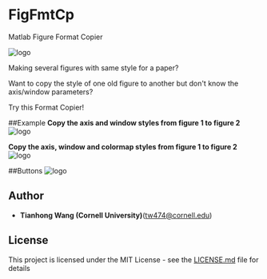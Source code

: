 # FigFmtCp
Matlab Figure Format Copier


![logo](https://github.com/tianhongg/FigFmtCp/blob/master/resource/UI.png)




Making several figures with same style for a paper?

Want to copy the style of one old figure to another but don't know the axis/window parameters?

Try this Format Copier!




##Example
**Copy the axis and window styles from figure 1 to figure 2** 
![logo](https://github.com/tianhongg/FigFmtCp/blob/master/resource/example1.png)



**Copy the axis, window and colormap styles from figure 1 to figure 2** 
![logo](https://github.com/tianhongg/FigFmtCp/blob/master/resource/example2.png)




##Buttons
![logo](https://github.com/tianhongg/FigFmtCp/blob/master/resource/bts.png)




## Author
* **Tianhong Wang (Cornell University)**(tw474@cornell.edu) 




## License

This project is licensed under the MIT License - see the [LICENSE.md](LICENSE.md) file for details